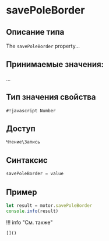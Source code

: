 # savePoleBorder

## Описание типа
The `savePoleBorder` property...

## Принимаемые значения:
...

## Тип значения свойства
`#!javascript Number`

## Доступ
`Чтение\Запись`

## Синтаксис
```javascript
savePoleBorder = value
```

## Пример
```javascript linenums="1"
let result = motor.savePoleBorder
console.info(result)
```

!!! info "См. также"

    []()


